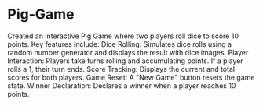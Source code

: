 # Pig-Game
Created an interactive Pig Game where two players roll dice to score 10 points. 
Key features include:
Dice Rolling: Simulates dice rolls using a random number generator and displays the result with dice images.
Player Interaction: Players take turns rolling and accumulating points. If a player rolls a 1, their turn ends.
Score Tracking: Displays the current and total scores for both players.
Game Reset: A "New Game" button resets the game state.
Winner Declaration: Declares a winner when a player reaches 10 points.
